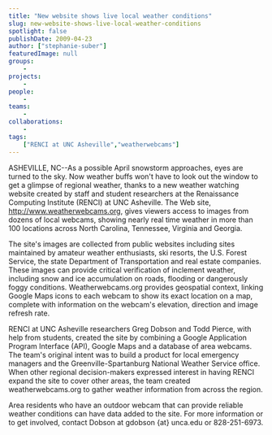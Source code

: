 ```yaml
---
title: "New website shows live local weather conditions"
slug: new-website-shows-live-local-weather-conditions
spotlight: false
publishDate: 2009-04-23
author: ["stephanie-suber"]
featuredImage: null
groups:
    - 
projects:
    - 
people:
    - 
teams: 
    - 
collaborations:
    - 
tags:
    ["RENCI at UNC Asheville","weatherwebcams"]
---
```

ASHEVILLE, NC--As a possible April snowstorm approaches, eyes are turned to the sky. Now weather buffs won't have to look out the window to get a glimpse of regional weather, thanks to a new weather watching website created by staff and student researchers at the Renaissance Computing Institute (RENCI) at UNC Asheville. The Web site, <a href="http://www.weatherwebcams.org" target="_blank">http://www.weatherwebcams.org</a>, gives viewers access to images from dozens of local webcams, showing nearly real time weather in more than 100 locations across North Carolina, Tennessee, Virginia and Georgia.



The site's images are collected from public websites including sites maintained by amateur weather enthusiasts, ski resorts, the U.S. Forest Service, the state Department of Transportation and real estate companies. These images can provide critical verification of inclement weather, including snow and ice accumulation on roads, flooding or dangerously foggy conditions. Weatherwebcams.org provides geospatial context, linking Google Maps icons to each webcam to show its exact location on a map, complete with information on the webcam's elevation, direction and image refresh rate.

RENCI at UNC Asheville researchers Greg Dobson and Todd Pierce, with help from students, created the site by combining a Google Application Program Interface (API), Google Maps and a database of area webcams. The team's original intent was to build a product for local emergency managers and the Greenville-Spartanburg National Weather Service office. When other regional decision-makers expressed interest in having RENCI expand the site to cover other areas, the team created weatherwebcams.org to gather weather information from across the region.

Area residents who have an outdoor webcam that can provide reliable weather conditions can have data added to the site. For more information or to get involved, contact Dobson at gdobson {at} unca.edu or 828-251-6973.
